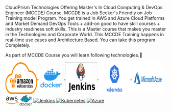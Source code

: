 CloudPrism Technologies Offering Master's In Cloud Computing & DevOps Engineer (MCCDE) Course. MCCDE is a  Job Seeker's Friendly on Job Training model Program. You get trained in AWS and Azure Cloud Platforms and Market Demand DevOps Tools + add-on good to have skill courses + industry readiness soft skills. This is a Master course that makes you master in the Technologies and Corporate World. This MCCDE Training happens in real-time use cases and Architecture Based. You can take this program Completely.


As part of MCCDE Course you will learn following technologies.👋

<a href="https://aws.amazon.com" target="blank">
<img align="center" src="/course_images/aws.webp" alt="AWS" height="100" width="100" />
</a>
<a href="https://www.docker.com/" target="blank">
<img align="center" src="/course_images/Docker.webp" alt="Docker" height="80" width="80" />
</a>
<a href="https://www.jenkins.io" target="blank">
<img align="center" src="/course_images/Jenkins.webp" alt="Jenkins" height="100" width="100" />
</a>
<a href="https://kubernetes.io" target="blank">
<img align="center" src="/course_images/Kubernetes.png" alt="Kubernetes" height="100" width="100" />
</a>
<a href="https://azure.microsoft.com/en-in/" target="blank">
<img align="center" src="/course_images/microsoft-azure.png" alt="Azure" height="100" width="100" />
</a>





<a href="https://aws.amazon.com" target="blank">
<img align="center" src="https://raw.githubusercontent.com/devicons/devicon/master/icons/amazonwebservices/amazonwebservices-original-wordmark.svg" alt="AWS" height="40" width="40" />
</a>
<a href="https://www.docker.com/" target="blank">
<img align="center" src="https://raw.githubusercontent.com/devicons/devicon/master/icons/docker/docker-original-wordmark.svg" alt="Docker" height="40" width="40" />
</a>
<a href="https://www.jenkins.io" target="blank">
<img align="center" src="https://www.vectorlogo.zone/logos/jenkins/jenkins-icon.svg" alt="Jenkins" height="40" width="40" />
</a>
<a href="https://kubernetes.io" target="blank">
<img align="center" src="https://www.vectorlogo.zone/logos/kubernetes/kubernetes-icon.svg" alt="Kubernetes" height="40" width="40" />
</a>
<a href="https://azure.microsoft.com/en-in/" target="blank">
<img align="center" src="https://www.vectorlogo.zone/logos/microsoft_azure/microsoft_azure-icon.svg" alt="Azure" height="40" width="40" />
</a>